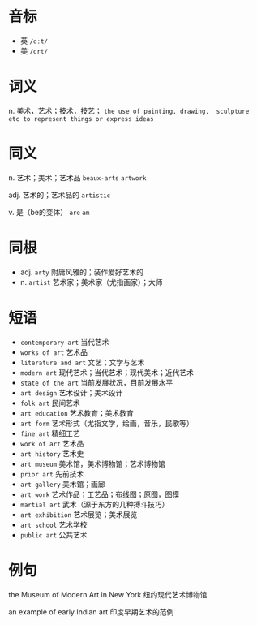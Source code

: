 # 音标

- 英 `/ɑːt/`
- 美 `/ɑrt/`

# 词义

n. 美术，艺术；技术，技艺；
`the use of painting, drawing,  sculpture  etc to represent things or express ideas`

# 同义

n. 艺术；美术；艺术品
`beaux-arts` `artwork`

adj. 艺术的；艺术品的
`artistic`

v. 是（be的变体）
`are` `am`

# 同根

- adj. `arty` 附庸风雅的；装作爱好艺术的
- n. `artist` 艺术家；美术家（尤指画家）；大师

# 短语

- `contemporary art` 当代艺术
- `works of art` 艺术品
- `literature and art` 文艺；文学与艺术
- `modern art` 现代艺术；当代艺术；现代美术；近代艺术
- `state of the art` 当前发展状况，目前发展水平
- `art design` 艺术设计；美术设计
- `folk art` 民间艺术
- `art education` 艺术教育；美术教育
- `art form` 艺术形式（尤指文学，绘画，音乐，民歌等）
- `fine art` 精细工艺
- `work of art` 艺术品
- `art history` 艺术史
- `art museum` 美术馆，美术博物馆；艺术博物馆
- `prior art` 先前技术
- `art gallery` 美术馆；画廊
- `art work` 艺术作品；工艺品；布线图；原图，图模
- `martial art` 武术（源于东方的几种搏斗技巧）
- `art exhibition` 艺术展览；美术展览
- `art school` 艺术学校
- `public art` 公共艺术

# 例句

the Museum of Modern Art in New York
纽约现代艺术博物馆

an example of early Indian art
印度早期艺术的范例


